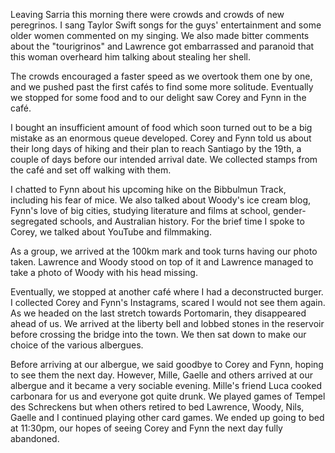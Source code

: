 Leaving Sarria this morning there were crowds and crowds of new peregrinos. I sang Taylor Swift songs for the guys' entertainment and some older women commented on my singing. We also made bitter comments about the "tourigrinos" and Lawrence got embarrassed and paranoid that this woman overheard him talking about stealing her shell.

The crowds encouraged a faster speed as we overtook them one by one, and we pushed past the first cafés to find some more solitude. Eventually we stopped for some food and to our delight saw Corey and Fynn in the café.

I bought an insufficient amount of food which soon turned out to be a big mistake as an enormous queue developed. Corey and Fynn told us about their long days of hiking and their plan to reach Santiago by the 19th, a couple of days before our intended arrival date. We collected stamps from the café and set off walking with them.

I chatted to Fynn about his upcoming hike on the Bibbulmun Track, including his fear of mice. We also talked about Woody's ice cream blog, Fynn's love of big cities, studying literature and films at school, gender-segregated schools, and Australian history. For the brief time I spoke to Corey, we talked about YouTube and filmmaking.

As a group, we arrived at the 100km mark and took turns having our photo taken. Lawrence and Woody stood on top of it and Lawrence managed to take a photo of Woody with his head missing.

Eventually, we stopped at another café where I had a deconstructed burger. I collected Corey and Fynn's Instagrams, scared I would not see them again. As we headed on the last stretch towards Portomarin, they disappeared ahead of us. We arrived at the liberty bell and lobbed stones in the reservoir before crossing the bridge into the town. We then sat down to make our choice of the various albergues.

Before arriving at our albergue, we said goodbye to Corey and Fynn, hoping to see them the next day. However, Mille, Gaelle and others arrived at our albergue and it became a very sociable evening. Mille's friend Luca cooked carbonara for us and everyone got quite drunk. We played games of Tempel des Schreckens but when others retired to bed Lawrence, Woody, Nils, Gaelle and I continued playing other card games. We ended up going to bed at 11:30pm, our hopes of seeing Corey and Fynn the next day fully abandoned.
